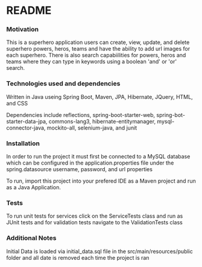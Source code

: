 # README #

### Motivation ###

This is a superhero application users can create, view, update, and delete superhero powers, heros, teams and have the ability to add url images for each superhero.
There is also search capabiilities for powers, heros and teams where they can type in keywords using a boolean 'and' or 'or' search. 

### Technologies used and dependencies ###

Written in Java useing Spring Boot, Maven, JPA, Hibernate, JQuery, HTML, and CSS

Dependencies include reflections, spring-boot-starter-web, spring-bot-starter-data-jpa, commons-lang3, hibernate-entitymanager, mysql-connector-java, mockito-all, selenium-java, and junit

### Installation ###

In order to run the project it must first be connected to a MySQL database which can be configured in the application.properties file under the spring.datasource username, password, and url properties

To run, import this project into your prefered IDE as a Maven project and run as a Java Application.

### Tests ###

To run unit tests for services click on the ServiceTests class and run as JUnit tests and for validation tests navigate to the ValidationTests class

### Additional Notes ###

Initial Data is loaded via initial_data.sql file in the src/main/resources/public folder and all date is removed each time the project is ran